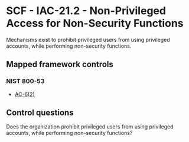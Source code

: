 # SCF - IAC-21.2 - Non-Privileged Access for Non-Security Functions
Mechanisms exist to prohibit privileged users from using privileged accounts, while performing non-security functions. 

## Mapped framework controls
### NIST 800-53
- [AC-6(2)](../nist80053/ac-6-2.md)
  
## Control questions
Does the organization prohibit privileged users from using privileged accounts, while performing non-security functions? 

  